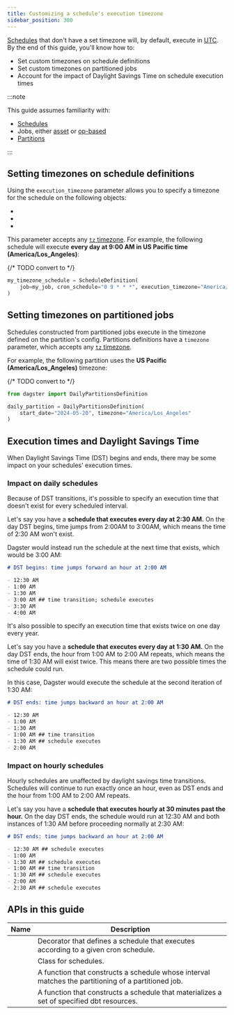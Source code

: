 ```yaml
---
title: Customizing a schedule's execution timezone
sidebar_position: 300
---
```


[Schedules](index.md) that don't have a set timezone will, by default, execute in [UTC](https://en.wikipedia.org/wiki/Coordinated_Universal_Time). By the end of this guide, you'll know how to:

- Set custom timezones on schedule definitions
- Set custom timezones on partitioned jobs
- Account for the impact of Daylight Savings Time on schedule execution times

:::note

This guide assumes familiarity with:

- [Schedules](index.md)
- Jobs, either [asset](/guides/build/assets/asset-jobs) or [op-based](/todo)
- [Partitions](/guides/build/partitions-and-backfills/partitioning-assets)

:::

## Setting timezones on schedule definitions

Using the `execution_timezone` parameter allows you to specify a timezone for the schedule on the following objects:

- <PyObject section="schedules-sensors" module="dagster" object="schedule" decorator />
- <PyObject section="schedules-sensors" module="dagster" object="ScheduleDefinition" />
- <PyObject section="schedules-sensors" module="dagster" object="build_schedule_from_dbt_selection" module="dagster_dbt" />

This parameter accepts any [`tz` timezone](https://en.wikipedia.org/wiki/List_of_tz_database_time_zones). For example, the following schedule will execute **every day at 9:00 AM in US Pacific time (America/Los_Angeles)**:

{/* TODO convert to <CodeExample> */}
```python file=concepts/partitions_schedules_sensors/schedules/schedules.py startafter=start_timezone endbefore=end_timezone
my_timezone_schedule = ScheduleDefinition(
    job=my_job, cron_schedule="0 9 * * *", execution_timezone="America/Los_Angeles"
)
```

## Setting timezones on partitioned jobs

Schedules constructed from partitioned jobs execute in the timezone defined on the partition's config. Partitions definitions have a `timezone` parameter, which accepts any [`tz` timezone](https://en.wikipedia.org/wiki/List_of_tz_database_time_zones).

For example, the following partition uses the **US Pacific (America/Los_Angeles)** timezone:

{/* TODO convert to <CodeExample> */}
```python file=concepts/partitions_schedules_sensors/partition_with_timezone.py
from dagster import DailyPartitionsDefinition

daily_partition = DailyPartitionsDefinition(
    start_date="2024-05-20", timezone="America/Los_Angeles"
)
```

## Execution times and Daylight Savings Time

When Daylight Savings Time (DST) begins and ends, there may be some impact on your schedules' execution times.

### Impact on daily schedules

Because of DST transitions, it's possible to specify an execution time that doesn't exist for every scheduled interval.

Let's say you have a **schedule that executes every day at 2:30 AM.** On the day DST begins, time jumps from 2:00AM to 3:00AM, which means the time of 2:30 AM won't exist.

Dagster would instead run the schedule at the next time that exists, which would be 3:00 AM:

```markdown
# DST begins: time jumps forward an hour at 2:00 AM

- 12:30 AM
- 1:00 AM
- 1:30 AM
- 3:00 AM ## time transition; schedule executes
- 3:30 AM
- 4:00 AM
```

It's also possible to specify an execution time that exists twice on one day every year.

Let's say you have a **schedule that executes every day at 1:30 AM.** On the day DST ends, the hour from 1:00 AM to 2:00 AM repeats, which means the time of 1:30 AM will exist twice. This means there are two possible times the schedule could run.

In this case, Dagster would execute the schedule at the second iteration of 1:30 AM:

```markdown
# DST ends: time jumps backward an hour at 2:00 AM

- 12:30 AM
- 1:00 AM
- 1:30 AM
- 1:00 AM ## time transition
- 1:30 AM ## schedule executes
- 2:00 AM
```

### Impact on hourly schedules

Hourly schedules are unaffected by daylight savings time transitions. Schedules will continue to run exactly once an hour, even as DST ends and the hour from 1:00 AM to 2:00 AM repeats.

Let's say you have a **schedule that executes hourly at 30 minutes past the hour.** On the day DST ends, the schedule would run at 12:30 AM and both instances of 1:30 AM before proceeding normally at 2:30 AM:

```markdown
# DST ends: time jumps backward an hour at 2:00 AM

- 12:30 AM ## schedule executes
- 1:00 AM
- 1:30 AM ## schedule executes
- 1:00 AM ## time transition
- 1:30 AM ## schedule executes
- 2:00 AM
- 2:30 AM ## schedule executes
```

## APIs in this guide

| Name                                                                         | Description                                                                                         |
| ---------------------------------------------------------------------------- | --------------------------------------------------------------------------------------------------- |
| <PyObject object="schedule" decorator />                                     | Decorator that defines a schedule that executes according to a given cron schedule.                 |
| <PyObject object="ScheduleDefinition" />                                     | Class for schedules.                                                                                |
| <PyObject object="build_schedule_from_partitioned_job" />                    | A function that constructs a schedule whose interval matches the partitioning of a partitioned job. |
| <PyObject object="build_schedule_from_dbt_selection" module="dagster_dbt" /> | A function that constructs a schedule that materializes a set of specified dbt resources.           |
